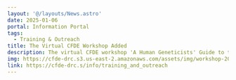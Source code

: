 ```yaml
---
layout: '@/layouts/News.astro'
date: 2025-01-06
portal: Information Portal
tags:
  - Training & Outreach
title: The Virtual CFDE Workshop Added
description: The virtual CFDE workshop 'A Human Geneticists' Guide to the Common Fund Data Ecosystem' is added to the Event page. The workshop features the NIH perspective of the CFDE, gene set to human traits scientific presentation, introduction to CFDE centers, and NIH funding opportunities. It will be held on January 31st from 10 AM to 2 PM EST. 
img: https://cfde-drc.s3.us-east-2.amazonaws.com/assets/img/workshop-2025.png
link: https://cfde-drc.s/info/training_and_outreach
---
```

